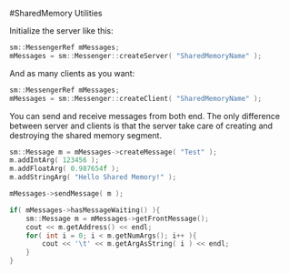 #SharedMemory Utilities

Initialize the server like this:
```c++
sm::MessengerRef mMessages;
mMessages = sm::Messenger::createServer( "SharedMemoryName" );
```

And as many clients as you want:
```c++
sm::MessengerRef mMessages;
mMessages = sm::Messenger::createClient( "SharedMemoryName" );
```
    
You can send and receive messages from both end. The only difference between server and clients is that the server take care of creating and destroying the shared memory segment.
```c++
sm::Message m = mMessages->createMessage( "Test" );
m.addIntArg( 123456 );
m.addFloatArg( 0.987654f );
m.addStringArg( "Hello Shared Memory!" );

mMessages->sendMessage( m );
```
```c++
if( mMessages->hasMessageWaiting() ){
    sm::Message m = mMessages->getFrontMessage();
    cout << m.getAddress() << endl;
    for( int i = 0; i < m.getNumArgs(); i++ ){
        cout << '\t' << m.getArgAsString( i ) << endl;
    }
}
```
